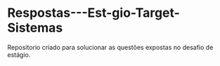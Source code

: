 # Respostas---Est-gio-Target-Sistemas
Repositorio criado para solucionar as questões expostas no desafio de estágio. 
